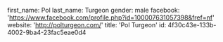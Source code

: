 first_name: Pol
last_name: Turgeon
gender: male
facebook: 'https://www.facebook.com/profile.php?id=100007631057398&fref=nf'
website: 'http://polturgeon.com/'
title: 'Pol Turgeon'
id: 4f30c43e-133b-4002-9ba4-23fac5eae0d4
